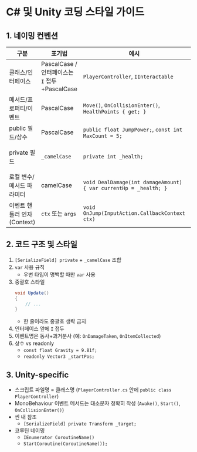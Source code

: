 # C# 및 Unity 코딩 스타일 가이드

## 1. 네이밍 컨벤션

| 구분 | 표기법 | 예시 | 비고 |
| --- | --- | --- | --- |
| 클래스/인터페이스 | PascalCase / 인터페이스는 `I` 접두+PascalCase | `PlayerController`, `IInteractable` | Microsoft 공식 가이드 |
| 메서드/프로퍼티/이벤트 | PascalCase | `Move()`, `OnCollisionEnter()`, `HealthPoints { get; }` | public API |
| public 필드/상수 | PascalCase | `public float JumpPower;`, `const int MaxCount = 5;` | 상수는 보통 PascalCase |
| private 필드 | `_camelCase` | `private int _health;` | `_`로 시작해 내부 구현 표시 |
| 로컬 변수/메서드 파라미터 | camelCase | `void DealDamage(int damageAmount) { var currentHp = _health; }` |  |
| 이벤트 핸들러 인자 (Context) | `ctx` 또는 `args` | `void OnJump(InputAction.CallbackContext ctx)` | Input System 관례 |

## 2. 코드 구조 및 스타일

1. `[SerializeField] private` + `_camelCase` 조합  
2. `var` 사용 규칙  
   - 우변 타입이 명백할 때만 `var` 사용  
3. 중괄호 스타일  
   ```csharp
   void Update()
   {
       // ...
   }
   ```  
   - 한 줄이라도 중괄호 생략 금지  
4. 인터페이스 앞에 `I` 접두  
5. 이벤트명은 동사+과거분사 (예: `OnDamageTaken`, `OnItemCollected`)  
6. 상수 vs readonly  
   - `const float Gravity = 9.81f;`  
   - `readonly Vector3 _startPos;`  

## 3. Unity-specific

- 스크립트 파일명 = 클래스명 (`PlayerController.cs` 안에 `public class PlayerController`)  
- MonoBehaviour 이벤트 메서드는 대소문자 정확히 작성 (`Awake()`, `Start()`, `OnCollisionEnter()`)  
- 씬 내 참조  
  - `[SerializeField] private Transform _target;`  
- 코루틴 네이밍  
  - `IEnumerator CoroutineName()`  
  - `StartCoroutine(CoroutineName());`
